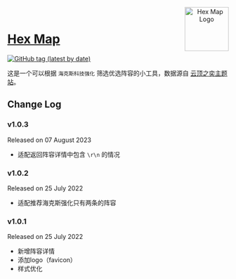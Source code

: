 <p align="center">
    <img width="100" src="https://raw.githubusercontent.com/tkzt/hex-map/40bef32d5c07b5d8d460cdfdf966bd0890b40639/logo.svg" alt="Hex Map Logo" align="right" />
    <br>
    <a href="https://github.com/boring-plans/hex-map/tags">
        <h1>Hex Map</h1>
        <img alt="GitHub tag (latest by date)" src="https://img.shields.io/github/v/tag/tkzt/hex-map">
    </a>
</p>

这是一个可以根据 `海克斯科技强化` 筛选优选阵容的小工具，数据源自 [云顶之奕主题站](https://lol.qq.com/tft/#/index)。


## Change Log

### v1.0.3

Released on 07 August 2023

- 适配返回阵容详情中包含 `\r\n` 的情况

### v1.0.2

Released on 25 July 2022

- 适配推荐海克斯强化只有两条的阵容

### v1.0.1

Released on 25 July 2022

- 新增阵容详情
- 添加logo（favicon）
- 样式优化
